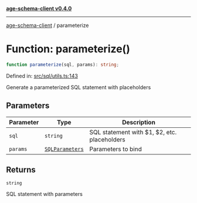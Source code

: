 [**age-schema-client v0.4.0**](../index.md)

***

[age-schema-client](../index.md) / parameterize

# Function: parameterize()

```ts
function parameterize(sql, params): string;
```

Defined in: [src/sql/utils.ts:143](https://github.com/standardbeagle/ageSchemaClient/blob/main/src/sql/utils.ts#L143)

Generate a parameterized SQL statement with placeholders

## Parameters

| Parameter | Type | Description |
| ------ | ------ | ------ |
| `sql` | `string` | SQL statement with $1, $2, etc. placeholders |
| `params` | [`SQLParameters`](../type-aliases/SQLParameters.md) | Parameters to bind |

## Returns

`string`

SQL statement with parameters
